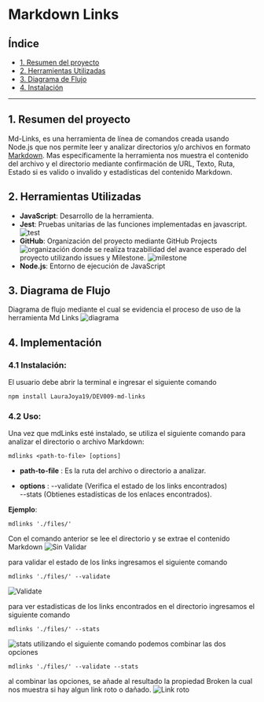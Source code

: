 # Markdown Links

## Índice

* [1. Resumen del proyecto](#1-resumen-del-proyecto) 
* [2. Herramientas Utilizadas](#2-herramientas-utilizadas)
* [3. Diagrama de Flujo](#3-diagrama-de-flujo)
* [4. Instalación](#4-instalacion)

***

## 1. Resumen del proyecto
Md-Links, es una herramienta de línea de comandos creada usando Node.js que nos permite leer y analizar directorios y/o archivos en formato [Markdown](https://es.wikipedia.org/wiki/Markdown). Mas específicamente la herramienta nos muestra el contenido del archivo y el directorio mediante confirmación de URL, Texto, Ruta, Estado si es valido o invalido y estadísticas del contenido Markdown.

## 2. Herramientas Utilizadas
- **JavaScript**: Desarrollo de la herramienta. 
- **Jest**: Pruebas unitarias de las funciones implementadas en javascript. ![test](/imagenes/test.JPG)
- **GitHub**: Organización del proyecto mediante GitHub Projects ![organización](/imagenes/github.JPG) donde se realiza trazabilidad del avance esperado del proyecto utilizando issues y Milestone.
![milestone](/imagenes/milestone.JPG) 
- **Node.js**: Entorno de ejecución de JavaScript

## 3. Diagrama de Flujo
Diagrama de flujo mediante el cual se evidencia el proceso de uso de la herramienta Md Links
![diagrama](/imagenes/Diagrama.jpg)

## 4. Implementación 
### 4.1 Instalación: 
El usuario debe abrir la terminal e ingresar el siguiente comando
```
npm install LauraJoya19/DEV009-md-links
```
### 4.2 Uso: 
Una vez que mdLinks esté instalado, se utiliza el siguiente comando para analizar el directorio o archivo Markdown:
```
mdlinks <path-to-file> [options]
```
- **path-to-file** : Es la ruta del archivo o directorio a analizar.

- **options** : --validate (Verifica el estado de los links encontrados)     
                --stats (Obtienes estadísticas de los enlaces encontrados).

**Ejemplo**:
```
mdlinks './files/'
```
Con el comando anterior se lee el directorio y se extrae el contenido Markdown
![Sin Validar](/imagenes/directorio.JPG)

para validar el estado de los links ingresamos el siguiente comando 
```
mdlinks './files/' --validate
``` 
![Validate](/imagenes/validate.JPG)

para ver estadisticas de los links encontrados en el directorio ingresamos el siguiente comando 
```
mdlinks './files/' --stats
``` 
![stats](/imagenes/stats.JPG)
utilizando el siguiente comando podemos combinar las dos opciones
```
mdlinks './files/' --validate --stats
``` 
al combinar las opciones, se añade al resultado la propiedad Broken la cual nos muestra si hay algun link roto o dañado.
![Link roto](/imagenes/broken.JPG)
